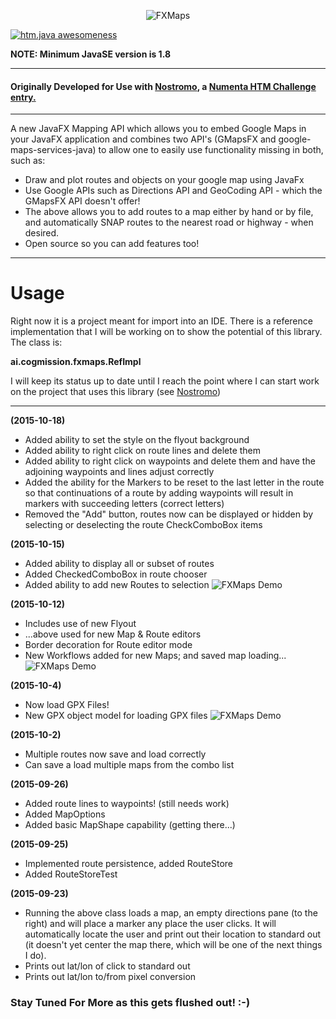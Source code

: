 <p align="center">
<img src="http://metaware.us/images/fx-maps.png" alt="FXMaps">
</p>

[![htm.java awesomeness](https://cdn.rawgit.com/sindresorhus/awesome/d7305f38d29fed78fa85652e3a63e154dd8e8829/media/badge.svg)](http://cogmission.ai)

**NOTE: Minimum JavaSE version is 1.8**

***
#### Originally Developed for Use with [Nostromo](https://github.com/cogmission/Nostromo), a [Numenta HTM Challenge entry.](http://numenta.com/blog/introducing-the-numenta-htm-challenge.html)
***

A new JavaFX Mapping API which allows you to embed Google Maps in your JavaFX application and combines two API's (GMapsFX and google-maps-services-java) to allow one to easily use functionality missing in both, such as:

* Draw and plot routes and objects on your google map using JavaFx
* Use Google APIs such as Directions API and GeoCoding API - which the GMapsFX API doesn't offer! 
* The above allows you to add routes to a map either by hand or by file, and automatically SNAP routes to the nearest road or highway - when desired.
* Open source so you can add features too!

***

# Usage

Right now it is a project meant for import into an IDE. There is a reference implementation that I will be working on to show the potential of this library. The class is: 

**ai.cogmission.fxmaps.RefImpl**

I will keep its status up to date until I reach the point where I can start work on the project that uses this library (see [Nostromo](https://github.com/cogmission/Nostromo))

***
**(2015-10-18)**
* Added ability to set the style on the flyout background
* Added ability to right click on route lines and delete them
* Added ability to right click on waypoints and delete them and have
  the adjoining waypoints and lines adjust correctly
* Added the ability for the Markers to be reset to the last letter in 
  the route so that continuations of a route by adding waypoints will 
  result in markers with succeeding letters (correct letters)
* Removed the "Add" button, routes now can be displayed or hidden by 
  selecting or deselecting the route CheckComboBox items

**(2015-10-15)**
* Added ability to display all or subset of routes
* Added CheckedComboBox in route chooser
* Added ability to add new Routes to selection 
![FXMaps Demo](http://metaware.us/images/screen.png)

**(2015-10-12)**
* Includes use of new Flyout 
* ...above used for new Map & Route editors
* Border decoration for Route editor mode
* New Workflows added for new Maps; and saved map loading...
![FXMaps Demo](http://metaware.us/images/refimpl.png)

**(2015-10-4)**
* Now load GPX Files!
* New GPX object model for loading GPX files
![FXMaps Demo](http://metaware.us/FXMap2.png)

**(2015-10-2)**
* Multiple routes now save and load correctly
* Can save a load multiple maps from the combo list

**(2015-09-26)**
* Added route lines to waypoints! (still needs work)
* Added MapOptions
* Added basic MapShape capability (getting there...)

**(2015-09-25)**
* Implemented route persistence, added RouteStore
* Added RouteStoreTest

**(2015-09-23)**
* Running the above class loads a map, an empty directions pane (to the right) and will place a marker any place the user clicks. It will automatically locate the user and print out their location to standard out (it doesn't yet center the map there, which will be one of the next things I do).
* Prints out lat/lon of click to standard out
* Prints out lat/lon to/from pixel conversion

### Stay Tuned For More as this gets flushed out! :-)

